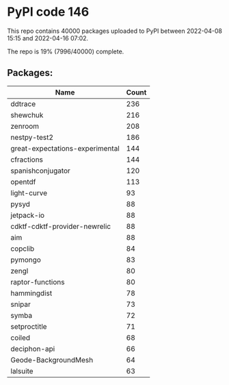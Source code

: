 # PyPI code 146

This repo contains 40000 packages uploaded to PyPI between 
2022-04-08 15:15 and 2022-04-16 07:02.

The repo is 19% (7996/40000) complete.

## Packages:

| Name  | Count |
| ----- | ----- |
| ddtrace | 236 |
| shewchuk | 216 |
| zenroom | 208 |
| nestpy-test2 | 186 |
| great-expectations-experimental | 144 |
| cfractions | 144 |
| spanishconjugator | 120 |
| opentdf | 113 |
| light-curve | 93 |
| pysyd | 88 |
| jetpack-io | 88 |
| cdktf-cdktf-provider-newrelic | 88 |
| aim | 88 |
| copclib | 84 |
| pymongo | 83 |
| zengl | 80 |
| raptor-functions | 80 |
| hammingdist | 78 |
| snipar | 73 |
| symba | 72 |
| setproctitle | 71 |
| coiled | 68 |
| deciphon-api | 66 |
| Geode-BackgroundMesh | 64 |
| lalsuite | 63 |


